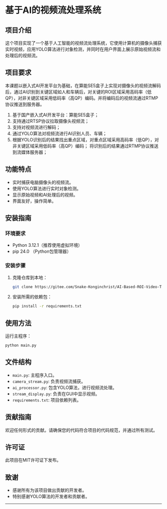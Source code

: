 # 基于AI的视频流处理系统

## 项目介绍
这个项目实现了一个基于人工智能的视频流处理系统，它使用计算机的摄像头捕获实时视频，应用YOLO算法进行对象检测，并同时在用户界面上展示原始视频流和处理后的视频流。
## 项目要求
本课题以嵌入式AI开发平台为基础，在算能SE5盒子上实现对摄像头的视频流解码后，通过AI识别到关键区域如人和车辆后，对关键的ROI区域采用高码率（低QP），对非关键区域采用低码率（高QP）编码。并将编码后的视频流通过RTMP协议推送到服务器。
1. 基于国产嵌入式AI开发平台：算能SE5盒子；
2. 支持通过RTSP协议拉取摄像头视频流；
3. 支持对视频流进行解码；
4. 通过YOLO算法对视频流进行AI识别人员、车辆；
5. 根据YOLO识别后的结果找出重点区域，对重点区域采用高码率（低QP），对非关键区域采用低码率（高QP）编码；
将识别后的结果通过RTMP协议推送到流媒体服务器；

## 功能特点
- 实时捕获电脑摄像头的视频流。
- 使用YOLO算法进行实时对象检测。
- 显示原始视频和AI处理后的视频。
- 界面友好，操作简单。
## 安装指南
### 环境要求
- Python 3.12.1（推荐使用虚拟环境）
- pip 24.0 （Python包管理器）
### 安装步骤
1. 克隆仓库到本地：
   ```bash
   git clone https://gitee.com/Snake-Konginchrist/AI-Based-ROI-Video-Transmission-System.git
   ```
2. 安装所需的依赖包：
   ```bash
   pip install -r requirements.txt
   ```
## 使用方法
运行主程序：
```bash
python main.py
```
## 文件结构
- `main.py`: 主程序入口。
- `camera_stream.py`: 负责视频流捕获。
- `ai_processor.py`: 包含YOLO算法，进行视频流处理。
- `stream_display.py`: 负责在GUI中显示视频。
- `requirements.txt`: 项目依赖列表。
## 贡献指南
欢迎任何形式的贡献。请确保您的代码符合项目的代码规范，并通过所有测试。
## 许可证
此项目在MIT许可证下发布。
## 致谢
- 感谢所有为该项目做出贡献的开发者。
- 特别感谢YOLO算法的开发者和贡献者。
---